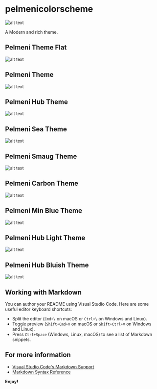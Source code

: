 # pelmenicolorscheme

![alt text](image-9.png)

A Modern and rich theme.

## Pelmeni Theme Flat
![alt text](image-3.png)

## Pelmeni Theme
![alt text](image.png)

## Pelmeni Hub Theme
![alt text](image-1.png)

## Pelmeni Sea Theme
![alt text](image-2.png)

## Pelmeni Smaug Theme
![alt text](image-4.png)

## Pelmeni Carbon Theme
![alt text](image-5.png)

## Pelmeni Min Blue Theme
![alt text](image-6.png)

## Pelmeni Hub Light Theme
![alt text](image-7.png)

## Pelmeni Hub Bluish Theme
![alt text](image-8.png)

## Working with Markdown

You can author your README using Visual Studio Code. Here are some useful editor keyboard shortcuts:

* Split the editor (`Cmd+\` on macOS or `Ctrl+\` on Windows and Linux).
* Toggle preview (`Shift+Cmd+V` on macOS or `Shift+Ctrl+V` on Windows and Linux).
* Press `Ctrl+Space` (Windows, Linux, macOS) to see a list of Markdown snippets.

## For more information

* [Visual Studio Code's Markdown Support](http://code.visualstudio.com/docs/languages/markdown)
* [Markdown Syntax Reference](https://help.github.com/articles/markdown-basics/)

**Enjoy!**
